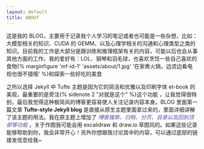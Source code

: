```yaml
---
layout: default
title: ABOUT
---
```




这是我的 BLOG，主要用于记录我个人学习的笔记或者也可能是一些杂想，比如：大模型相关的知识、CUDA 的 GEMM、以及心理学相关的沟通和心理类型之类的知识。目前我的工作是大部分是跟训练和推理框架有关的内容，可能以后也会从事其他方面的工作。我的爱好有：LOL、钢琴和羽毛球，也喜欢烹饪一些自己喜欢的食物{% marginfigure 'mf-id-1' 'assets/about/1.jpg' '在家煮火锅，边烫边看电视也很不错哦'  %}和探索一些好吃的美食

之所以选择 Jekyll 中 Tufte 主题是因为它的简洁和优雅以及印刷字体 et-book 的美观，最重要的是旁注{% sidenote 2 "对就是这个" %}这个功能 ，让我觉得很特别，最后我觉得这种极简风的博客更容易使人关注记录内容本身。BLOG 里面第一篇文章 **Tufte-style Jekyll blog** 是直接从原生主题里面拿过来的，里面详细讲解了该主题的用法。我在原主题上增加了 <i><font color="5151A2" >博客搜索、归档、分页、目录以及回到顶部等功能</font> </i> ，关于作图我可能会用 excalidraw 和 draw.io 草图风的。如果这些记录能够帮助到你，我会非常开心！另外你想跟我讨论其中的内容，可以通过底部的链接发信息给我~



